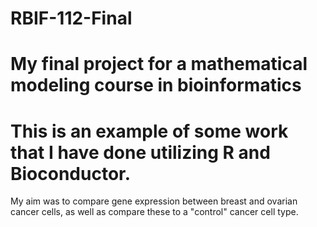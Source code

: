# RBIF-112-Final
# My final project for a mathematical modeling course in bioinformatics

# This is an example of some work that I have done utilizing R and Bioconductor. 
My aim was to compare gene expression between breast and ovarian cancer cells, 
as well as compare these to a "control" cancer cell type.
